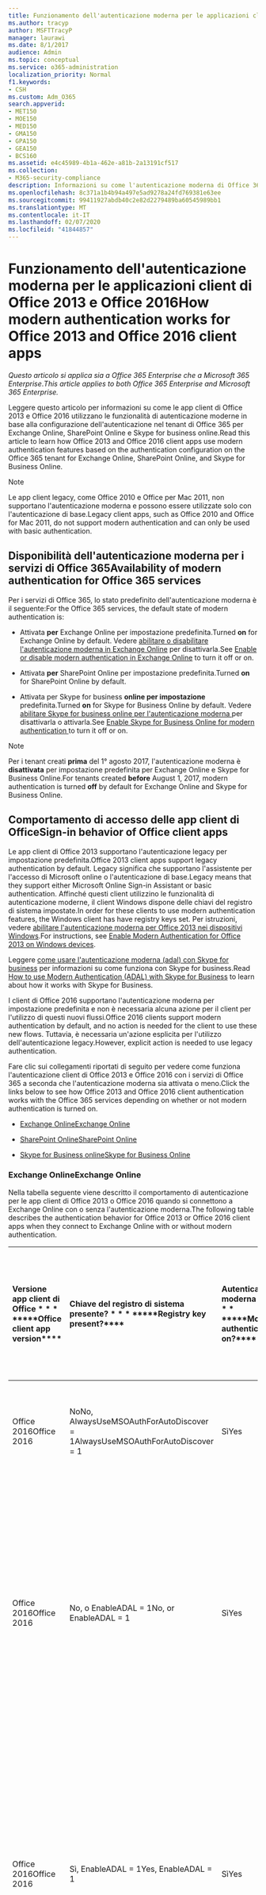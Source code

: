 ```yaml
---
title: Funzionamento dell'autenticazione moderna per le applicazioni client di Office 2013 e Office 2016
ms.author: tracyp
author: MSFTTracyP
manager: laurawi
ms.date: 8/1/2017
audience: Admin
ms.topic: conceptual
ms.service: o365-administration
localization_priority: Normal
f1.keywords:
- CSH
ms.custom: Adm_O365
search.appverid:
- MET150
- MOE150
- MED150
- GMA150
- GPA150
- GEA150
- BCS160
ms.assetid: e4c45989-4b1a-462e-a81b-2a13191cf517
ms.collection:
- M365-security-compliance
description: Informazioni su come l'autenticazione moderna di Office 365 funziona in modo diverso per le app client di Office 2013 e 2016.
ms.openlocfilehash: 8c371a1b4b94a497e5ad9278a24fd769381e63ee
ms.sourcegitcommit: 99411927abdb40c2e82d2279489ba60545989bb1
ms.translationtype: MT
ms.contentlocale: it-IT
ms.lasthandoff: 02/07/2020
ms.locfileid: "41844857"
---
```

# <a name="how-modern-authentication-works-for-office-2013-and-office-2016-client-apps"></a><span data-ttu-id="0059f-103">Funzionamento dell'autenticazione moderna per le applicazioni client di Office 2013 e Office 2016</span><span class="sxs-lookup"><span data-stu-id="0059f-103">How modern authentication works for Office 2013 and Office 2016 client apps</span></span>

<span data-ttu-id="0059f-104">*Questo articolo si applica sia a Office 365 Enterprise che a Microsoft 365 Enterprise*.</span><span class="sxs-lookup"><span data-stu-id="0059f-104">*This article applies to both Office 365 Enterprise and Microsoft 365 Enterprise.*</span></span>

<span data-ttu-id="0059f-105">Leggere questo articolo per informazioni su come le app client di Office 2013 e Office 2016 utilizzano le funzionalità di autenticazione moderne in base alla configurazione dell'autenticazione nel tenant di Office 365 per Exchange Online, SharePoint Online e Skype for business online.</span><span class="sxs-lookup"><span data-stu-id="0059f-105">Read this article to learn how Office 2013 and Office 2016 client apps use modern authentication features based on the authentication configuration on the Office 365 tenant for Exchange Online, SharePoint Online, and Skype for Business Online.</span></span>

> [!NOTE]
> <span data-ttu-id="0059f-106">Le app client legacy, come Office 2010 e Office per Mac 2011, non supportano l'autenticazione moderna e possono essere utilizzate solo con l'autenticazione di base.</span><span class="sxs-lookup"><span data-stu-id="0059f-106">Legacy client apps, such as Office 2010 and Office for Mac 2011, do not support modern authentication and can only be used with basic authentication.</span></span>

## <a name="availability-of-modern-authentication-for-office-365-services"></a><span data-ttu-id="0059f-107">Disponibilità dell'autenticazione moderna per i servizi di Office 365</span><span class="sxs-lookup"><span data-stu-id="0059f-107">Availability of modern authentication for Office 365 services</span></span>

<span data-ttu-id="0059f-108">Per i servizi di Office 365, lo stato predefinito dell'autenticazione moderna è il seguente:</span><span class="sxs-lookup"><span data-stu-id="0059f-108">For the Office 365 services, the default state of modern authentication is:</span></span>
  
- <span data-ttu-id="0059f-109">Attivata **per** Exchange Online per impostazione predefinita.</span><span class="sxs-lookup"><span data-stu-id="0059f-109">Turned **on** for Exchange Online by default.</span></span> <span data-ttu-id="0059f-110">Vedere [abilitare o disabilitare l'autenticazione moderna in Exchange Online](https://support.office.com/article/58018196-f918-49cd-8238-56f57f38d662) per disattivarla.</span><span class="sxs-lookup"><span data-stu-id="0059f-110">See [Enable or disable modern authentication in Exchange Online](https://support.office.com/article/58018196-f918-49cd-8238-56f57f38d662) to turn it off or on.</span></span> 
    
- <span data-ttu-id="0059f-111">Attivata **per** SharePoint Online per impostazione predefinita.</span><span class="sxs-lookup"><span data-stu-id="0059f-111">Turned **on** for SharePoint Online by default.</span></span> 
    
- <span data-ttu-id="0059f-112">Attivata per Skype for business **online per impostazione** predefinita.</span><span class="sxs-lookup"><span data-stu-id="0059f-112">Turned **on** for Skype for Business Online by default.</span></span> <span data-ttu-id="0059f-113">Vedere [abilitare Skype for business online per l'autenticazione moderna ](https://social.technet.microsoft.com/wiki/contents/articles/34339.skype-for-business-online-enable-your-tenant-for-modern-authentication.aspx)per disattivarla o attivarla.</span><span class="sxs-lookup"><span data-stu-id="0059f-113">See [Enable Skype for Business Online for modern authentication ](https://social.technet.microsoft.com/wiki/contents/articles/34339.skype-for-business-online-enable-your-tenant-for-modern-authentication.aspx)to turn it off or on.</span></span>

> [!NOTE]
> <span data-ttu-id="0059f-114">Per i tenant creati **prima** del 1° agosto 2017, l'autenticazione moderna è **disattivata** per impostazione predefinita per Exchange Online e Skype for Business Online.</span><span class="sxs-lookup"><span data-stu-id="0059f-114">For tenants created **before** August 1, 2017, modern authentication is turned **off** by default for Exchange Online and Skype for Business Online.</span></span>
    
## <a name="sign-in-behavior-of-office-client-apps"></a><span data-ttu-id="0059f-115">Comportamento di accesso delle app client di Office</span><span class="sxs-lookup"><span data-stu-id="0059f-115">Sign-in behavior of Office client apps</span></span>

<span data-ttu-id="0059f-116">Le app client di Office 2013 supportano l'autenticazione legacy per impostazione predefinita.</span><span class="sxs-lookup"><span data-stu-id="0059f-116">Office 2013 client apps support legacy authentication by default.</span></span> <span data-ttu-id="0059f-117">Legacy significa che supportano l'assistente per l'accesso di Microsoft online o l'autenticazione di base.</span><span class="sxs-lookup"><span data-stu-id="0059f-117">Legacy means that they support either Microsoft Online Sign-in Assistant or basic authentication.</span></span> <span data-ttu-id="0059f-118">Affinché questi client utilizzino le funzionalità di autenticazione moderne, il client Windows dispone delle chiavi del registro di sistema impostate.</span><span class="sxs-lookup"><span data-stu-id="0059f-118">In order for these clients to use modern authentication features, the Windows client has have registry keys set.</span></span> <span data-ttu-id="0059f-119">Per istruzioni, vedere [abilitare l'autenticazione moderna per Office 2013 nei dispositivi Windows](https://support.office.com/article/7dc1c01a-090f-4971-9677-f1b192d6c910).</span><span class="sxs-lookup"><span data-stu-id="0059f-119">For instructions, see [Enable Modern Authentication for Office 2013 on Windows devices](https://support.office.com/article/7dc1c01a-090f-4971-9677-f1b192d6c910).</span></span>
  
<span data-ttu-id="0059f-120">Leggere [come usare l'autenticazione moderna (adal) con Skype for business](https://go.microsoft.com/fwlink/p/?LinkId=785431) per informazioni su come funziona con Skype for business.</span><span class="sxs-lookup"><span data-stu-id="0059f-120">Read [How to use Modern Authentication (ADAL) with Skype for Business](https://go.microsoft.com/fwlink/p/?LinkId=785431) to learn about how it works with Skype for Business.</span></span> 
  
<span data-ttu-id="0059f-121">I client di Office 2016 supportano l'autenticazione moderna per impostazione predefinita e non è necessaria alcuna azione per il client per l'utilizzo di questi nuovi flussi.</span><span class="sxs-lookup"><span data-stu-id="0059f-121">Office 2016 clients support modern authentication by default, and no action is needed for the client to use these new flows.</span></span> <span data-ttu-id="0059f-122">Tuttavia, è necessaria un'azione esplicita per l'utilizzo dell'autenticazione legacy.</span><span class="sxs-lookup"><span data-stu-id="0059f-122">However, explicit action is needed to use legacy authentication.</span></span>
  
<span data-ttu-id="0059f-123">Fare clic sui collegamenti riportati di seguito per vedere come funziona l'autenticazione client di Office 2013 e Office 2016 con i servizi di Office 365 a seconda che l'autenticazione moderna sia attivata o meno.</span><span class="sxs-lookup"><span data-stu-id="0059f-123">Click the links below to see how Office 2013 and Office 2016 client authentication works with the Office 365 services depending on whether or not modern authentication is turned on.</span></span>
  
- [<span data-ttu-id="0059f-124">Exchange Online</span><span class="sxs-lookup"><span data-stu-id="0059f-124">Exchange Online</span></span>](modern-auth-for-office-2013-and-2016.md#BK_EchangeOnline)
    
- [<span data-ttu-id="0059f-125">SharePoint Online</span><span class="sxs-lookup"><span data-stu-id="0059f-125">SharePoint Online</span></span>](modern-auth-for-office-2013-and-2016.md#BK_SharePointOnline)
    
- [<span data-ttu-id="0059f-126">Skype for Business online</span><span class="sxs-lookup"><span data-stu-id="0059f-126">Skype for Business Online</span></span>](modern-auth-for-office-2013-and-2016.md#BK_SFBO)
    
<span data-ttu-id="0059f-127"><a name="BK_EchangeOnline"> </a></span><span class="sxs-lookup"><span data-stu-id="0059f-127"><a name="BK_EchangeOnline"> </a></span></span>
### <a name="exchange-online"></a><span data-ttu-id="0059f-128">Exchange Online</span><span class="sxs-lookup"><span data-stu-id="0059f-128">Exchange Online</span></span>

<span data-ttu-id="0059f-129">Nella tabella seguente viene descritto il comportamento di autenticazione per le app client di Office 2013 o Office 2016 quando si connettono a Exchange Online con o senza l'autenticazione moderna.</span><span class="sxs-lookup"><span data-stu-id="0059f-129">The following table describes the authentication behavior for Office 2013 or Office 2016 client apps when they connect to Exchange Online with or without modern authentication.</span></span>
  
|<span data-ttu-id="0059f-130">Versione app client di Office \* \* \* \*</span><span class="sxs-lookup"><span data-stu-id="0059f-130">\*\*\*\*Office client app version\*\*\*\*</span></span>|<span data-ttu-id="0059f-131">Chiave del registro di sistema presente? \* \* \* \*</span><span class="sxs-lookup"><span data-stu-id="0059f-131">\*\*\*\*Registry key present?\*\*\*\*</span></span>|<span data-ttu-id="0059f-132">Autenticazione moderna in? \* \* \* \*</span><span class="sxs-lookup"><span data-stu-id="0059f-132">\*\*\*\*Modern authentication on?\*\*\*\*</span></span>|<span data-ttu-id="0059f-133">Comportamento di autenticazione con autenticazione moderna attivata per il tenant (impostazione predefinita) \* \* \* \*</span><span class="sxs-lookup"><span data-stu-id="0059f-133">\*\*\*\*Authentication behavior with modern authentication turned on for the tenant (default)\*\*\*\*</span></span>|<span data-ttu-id="0059f-134">Comportamento di autenticazione con l'autenticazione moderna disattivata per il tenant \* \* \* \*</span><span class="sxs-lookup"><span data-stu-id="0059f-134">\*\*\*\*Authentication behavior with modern authentication turned off for the tenant\*\*\*\*</span></span>|
|:-----|:-----|:-----|:-----|:-----|
|<span data-ttu-id="0059f-135">Office 2016</span><span class="sxs-lookup"><span data-stu-id="0059f-135">Office 2016</span></span>  <br/> |<span data-ttu-id="0059f-136">No</span><span class="sxs-lookup"><span data-stu-id="0059f-136">No,</span></span> <br> <span data-ttu-id="0059f-137">AlwaysUseMSOAuthForAutoDiscover = 1</span><span class="sxs-lookup"><span data-stu-id="0059f-137">AlwaysUseMSOAuthForAutoDiscover = 1</span></span> <br/> |<span data-ttu-id="0059f-138">Sì</span><span class="sxs-lookup"><span data-stu-id="0059f-138">Yes</span></span>  <br/> |<span data-ttu-id="0059f-139">Impone l'autenticazione moderna in Outlook 2010, 2013 o 2016</span><span class="sxs-lookup"><span data-stu-id="0059f-139">Forces modern authentication on Outlook 2010, 2013 or 2016</span></span> <br/> [<span data-ttu-id="0059f-140">Altre informazioni</span><span class="sxs-lookup"><span data-stu-id="0059f-140">More info</span></span>](https://support.microsoft.com/help/3126599/outlook-prompts-for-password-when-modern-authentication-is-enabled)|<span data-ttu-id="0059f-141">Impone l'autenticazione moderna all'interno del client Outlook.</span><span class="sxs-lookup"><span data-stu-id="0059f-141">Forces modern authentication within the Outlook client.</span></span><br/> |
|<span data-ttu-id="0059f-142">Office 2016</span><span class="sxs-lookup"><span data-stu-id="0059f-142">Office 2016</span></span>  <br/> |<span data-ttu-id="0059f-143">No, o EnableADAL = 1</span><span class="sxs-lookup"><span data-stu-id="0059f-143">No, or EnableADAL = 1</span></span>  <br/> |<span data-ttu-id="0059f-144">Sì</span><span class="sxs-lookup"><span data-stu-id="0059f-144">Yes</span></span>  <br/> |<span data-ttu-id="0059f-145">L'autenticazione moderna viene tentata per prima.</span><span class="sxs-lookup"><span data-stu-id="0059f-145">Modern authentication is attempted first.</span></span> <span data-ttu-id="0059f-146">Se il server rifiuta una connessione di autenticazione moderna, viene utilizzata l'autenticazione di base.</span><span class="sxs-lookup"><span data-stu-id="0059f-146">If the server refuses a modern authentication connection, then basic authentication is used.</span></span> <span data-ttu-id="0059f-147">Il server rifiuta l'autenticazione moderna quando il tenant non è abilitato.</span><span class="sxs-lookup"><span data-stu-id="0059f-147">Server refuses modern authentication when the tenant is not enabled.</span></span>  <br/> |<span data-ttu-id="0059f-148">L'autenticazione moderna viene tentata per prima.</span><span class="sxs-lookup"><span data-stu-id="0059f-148">Modern authentication is attempted first.</span></span> <span data-ttu-id="0059f-149">Se il server rifiuta una connessione di autenticazione moderna, viene utilizzata l'autenticazione di base.</span><span class="sxs-lookup"><span data-stu-id="0059f-149">If the server refuses a modern authentication connection, then basic authentication is used.</span></span> <span data-ttu-id="0059f-150">Il server rifiuta l'autenticazione moderna quando il tenant non è abilitato.</span><span class="sxs-lookup"><span data-stu-id="0059f-150">Server refuses modern authentication when the tenant is not enabled.</span></span>  <br/> |
|<span data-ttu-id="0059f-151">Office 2016</span><span class="sxs-lookup"><span data-stu-id="0059f-151">Office 2016</span></span>  <br/> |<span data-ttu-id="0059f-152">Sì, EnableADAL = 1</span><span class="sxs-lookup"><span data-stu-id="0059f-152">Yes, EnableADAL = 1</span></span>  <br/> |<span data-ttu-id="0059f-153">Sì</span><span class="sxs-lookup"><span data-stu-id="0059f-153">Yes</span></span>  <br/> |<span data-ttu-id="0059f-154">L'autenticazione moderna viene tentata per prima.</span><span class="sxs-lookup"><span data-stu-id="0059f-154">Modern authentication is attempted first.</span></span> <span data-ttu-id="0059f-155">Se il server rifiuta una connessione di autenticazione moderna, viene utilizzata l'autenticazione di base.</span><span class="sxs-lookup"><span data-stu-id="0059f-155">If the server refuses a modern authentication connection, then basic authentication is used.</span></span> <span data-ttu-id="0059f-156">Il server rifiuta l'autenticazione moderna quando il tenant non è abilitato.</span><span class="sxs-lookup"><span data-stu-id="0059f-156">Server refuses modern authentication when the tenant is not enabled.</span></span>  <br/> |<span data-ttu-id="0059f-157">L'autenticazione moderna viene tentata per prima.</span><span class="sxs-lookup"><span data-stu-id="0059f-157">Modern authentication is attempted first.</span></span> <span data-ttu-id="0059f-158">Se il server rifiuta una connessione di autenticazione moderna, viene utilizzata l'autenticazione di base.</span><span class="sxs-lookup"><span data-stu-id="0059f-158">If the server refuses a modern authentication connection, then basic authentication is used.</span></span> <span data-ttu-id="0059f-159">Il server rifiuta l'autenticazione moderna quando il tenant non è abilitato.</span><span class="sxs-lookup"><span data-stu-id="0059f-159">Server refuses modern authentication when the tenant is not enabled.</span></span>  <br/> |
|<span data-ttu-id="0059f-160">Office 2016</span><span class="sxs-lookup"><span data-stu-id="0059f-160">Office 2016</span></span>  <br/> |<span data-ttu-id="0059f-161">Sì, EnableADAL = 0</span><span class="sxs-lookup"><span data-stu-id="0059f-161">Yes, EnableADAL=0</span></span>  <br/> |<span data-ttu-id="0059f-162">No</span><span class="sxs-lookup"><span data-stu-id="0059f-162">No</span></span>  <br/> |<span data-ttu-id="0059f-163">Autenticazione di base</span><span class="sxs-lookup"><span data-stu-id="0059f-163">Basic authentication</span></span>  <br/> |<span data-ttu-id="0059f-164">Autenticazione di base</span><span class="sxs-lookup"><span data-stu-id="0059f-164">Basic authentication</span></span>  <br/> |
|<span data-ttu-id="0059f-165">Office 2013</span><span class="sxs-lookup"><span data-stu-id="0059f-165">Office 2013</span></span>  <br/> |<span data-ttu-id="0059f-166">No</span><span class="sxs-lookup"><span data-stu-id="0059f-166">No</span></span>  <br/> |<span data-ttu-id="0059f-167">No</span><span class="sxs-lookup"><span data-stu-id="0059f-167">No</span></span>  <br/> |<span data-ttu-id="0059f-168">Autenticazione di base</span><span class="sxs-lookup"><span data-stu-id="0059f-168">Basic authentication</span></span>  <br/> |<span data-ttu-id="0059f-169">Autenticazione di base</span><span class="sxs-lookup"><span data-stu-id="0059f-169">Basic authentication</span></span>  <br/> |
|<span data-ttu-id="0059f-170">Office 2013</span><span class="sxs-lookup"><span data-stu-id="0059f-170">Office 2013</span></span>  <br/> |<span data-ttu-id="0059f-171">Sì, EnableADAL = 1</span><span class="sxs-lookup"><span data-stu-id="0059f-171">Yes, EnableADAL = 1</span></span>  <br/> |<span data-ttu-id="0059f-172">Sì</span><span class="sxs-lookup"><span data-stu-id="0059f-172">Yes</span></span>  <br/> |<span data-ttu-id="0059f-173">L'autenticazione moderna viene tentata per prima.</span><span class="sxs-lookup"><span data-stu-id="0059f-173">Modern authentication is attempted first.</span></span> <span data-ttu-id="0059f-174">Se il server rifiuta una connessione di autenticazione moderna, viene utilizzata l'autenticazione di base.</span><span class="sxs-lookup"><span data-stu-id="0059f-174">If the server refuses a modern authentication connection, then basic authentication is used.</span></span> <span data-ttu-id="0059f-175">Il server rifiuta l'autenticazione moderna quando il tenant non è abilitato.</span><span class="sxs-lookup"><span data-stu-id="0059f-175">Server refuses modern authentication when the tenant is not enabled.</span></span>  <br/> |<span data-ttu-id="0059f-176">L'autenticazione moderna viene tentata per prima.</span><span class="sxs-lookup"><span data-stu-id="0059f-176">Modern authentication is attempted first.</span></span> <span data-ttu-id="0059f-177">Se il server rifiuta una connessione di autenticazione moderna, viene utilizzata l'autenticazione di base.</span><span class="sxs-lookup"><span data-stu-id="0059f-177">If the server refuses a modern authentication connection, then basic authentication is used.</span></span> <span data-ttu-id="0059f-178">Il server rifiuta l'autenticazione moderna quando il tenant non è abilitato.</span><span class="sxs-lookup"><span data-stu-id="0059f-178">Server refuses modern authentication when the tenant is not enabled.</span></span>  <br/> |
   
<span data-ttu-id="0059f-179"><a name="BK_SharePointOnline"> </a></span><span class="sxs-lookup"><span data-stu-id="0059f-179"><a name="BK_SharePointOnline"> </a></span></span>
### <a name="sharepoint-online"></a><span data-ttu-id="0059f-180">SharePoint Online</span><span class="sxs-lookup"><span data-stu-id="0059f-180">SharePoint Online</span></span>

<span data-ttu-id="0059f-181">Nella tabella seguente viene descritto il comportamento di autenticazione per le app client di Office 2013 o Office 2016 quando si connettono a SharePoint Online con o senza l'autenticazione moderna.</span><span class="sxs-lookup"><span data-stu-id="0059f-181">The following table describes the authentication behavior for Office 2013 or Office 2016 client apps when they connect to SharePoint Online with or without modern authentication.</span></span>
  
|<span data-ttu-id="0059f-182">Versione app client di Office \* \* \* \*</span><span class="sxs-lookup"><span data-stu-id="0059f-182">\*\*\*\*Office client app version\*\*\*\*</span></span>|<span data-ttu-id="0059f-183">Chiave del registro di sistema presente? \* \* \* \*</span><span class="sxs-lookup"><span data-stu-id="0059f-183">\*\*\*\*Registry key present?\*\*\*\*</span></span>|<span data-ttu-id="0059f-184">Autenticazione moderna in? \* \* \* \*</span><span class="sxs-lookup"><span data-stu-id="0059f-184">\*\*\*\*Modern authentication on?\*\*\*\*</span></span>|<span data-ttu-id="0059f-185">Comportamento di autenticazione con autenticazione moderna attivata per il tenant (impostazione predefinita) \* \* \* \*</span><span class="sxs-lookup"><span data-stu-id="0059f-185">\*\*\*\*Authentication behavior with modern authentication turned on for the tenant (default)\*\*\*\*</span></span>|<span data-ttu-id="0059f-186">Comportamento di autenticazione con l'autenticazione moderna disattivata per il tenant \* \* \* \*</span><span class="sxs-lookup"><span data-stu-id="0059f-186">\*\*\*\*Authentication behavior with modern authentication turned off for the tenant\*\*\*\*</span></span>|
|:-----|:-----|:-----|:-----|:-----|
|<span data-ttu-id="0059f-187">Office 2016</span><span class="sxs-lookup"><span data-stu-id="0059f-187">Office 2016</span></span>  <br/> |<span data-ttu-id="0059f-188">No, o EnableADAL = 1</span><span class="sxs-lookup"><span data-stu-id="0059f-188">No, or EnableADAL = 1</span></span>  <br/> |<span data-ttu-id="0059f-189">Sì</span><span class="sxs-lookup"><span data-stu-id="0059f-189">Yes</span></span>  <br/> |<span data-ttu-id="0059f-190">Solo autenticazione moderna.</span><span class="sxs-lookup"><span data-stu-id="0059f-190">Modern authentication only.</span></span>  <br/> |<span data-ttu-id="0059f-191">Errore di connessione.</span><span class="sxs-lookup"><span data-stu-id="0059f-191">Failure to connect.</span></span>  <br/> |
|<span data-ttu-id="0059f-192">Office 2016</span><span class="sxs-lookup"><span data-stu-id="0059f-192">Office 2016</span></span>  <br/> |<span data-ttu-id="0059f-193">Sì, EnableADAL = 1</span><span class="sxs-lookup"><span data-stu-id="0059f-193">Yes, EnableADAL = 1</span></span>  <br/> |<span data-ttu-id="0059f-194">Sì</span><span class="sxs-lookup"><span data-stu-id="0059f-194">Yes</span></span>  <br/> |<span data-ttu-id="0059f-195">Solo autenticazione moderna.</span><span class="sxs-lookup"><span data-stu-id="0059f-195">Modern authentication only.</span></span>  <br/> |<span data-ttu-id="0059f-196">Errore di connessione.</span><span class="sxs-lookup"><span data-stu-id="0059f-196">Failure to connect.</span></span>  <br/> |
|<span data-ttu-id="0059f-197">Office 2016</span><span class="sxs-lookup"><span data-stu-id="0059f-197">Office 2016</span></span>  <br/> |<span data-ttu-id="0059f-198">Sì, EnableADAL = 0</span><span class="sxs-lookup"><span data-stu-id="0059f-198">Yes, EnableADAL = 0</span></span>  <br/> |<span data-ttu-id="0059f-199">No</span><span class="sxs-lookup"><span data-stu-id="0059f-199">No</span></span>  <br/> |<span data-ttu-id="0059f-200">Solo assistente per l'accesso di Microsoft online.</span><span class="sxs-lookup"><span data-stu-id="0059f-200">Microsoft Online Sign-in Assistant only.</span></span>  <br/> |<span data-ttu-id="0059f-201">Solo assistente per l'accesso di Microsoft online.</span><span class="sxs-lookup"><span data-stu-id="0059f-201">Microsoft Online Sign-in Assistant only.</span></span>  <br/> |
|<span data-ttu-id="0059f-202">Office 2013</span><span class="sxs-lookup"><span data-stu-id="0059f-202">Office 2013</span></span>  <br/> |<span data-ttu-id="0059f-203">No</span><span class="sxs-lookup"><span data-stu-id="0059f-203">No</span></span>  <br/> |<span data-ttu-id="0059f-204">No</span><span class="sxs-lookup"><span data-stu-id="0059f-204">No</span></span>  <br/> |<span data-ttu-id="0059f-205">Solo assistente per l'accesso di Microsoft online.</span><span class="sxs-lookup"><span data-stu-id="0059f-205">Microsoft Online Sign-in Assistant only.</span></span>  <br/> |<span data-ttu-id="0059f-206">Solo assistente per l'accesso di Microsoft online.</span><span class="sxs-lookup"><span data-stu-id="0059f-206">Microsoft Online Sign-in Assistant only.</span></span>  <br/> |
|<span data-ttu-id="0059f-207">Office 2013</span><span class="sxs-lookup"><span data-stu-id="0059f-207">Office 2013</span></span>  <br/> |<span data-ttu-id="0059f-208">Sì, EnableADAL = 1</span><span class="sxs-lookup"><span data-stu-id="0059f-208">Yes, EnableADAL = 1</span></span>  <br/> |<span data-ttu-id="0059f-209">Sì</span><span class="sxs-lookup"><span data-stu-id="0059f-209">Yes</span></span>  <br/> |<span data-ttu-id="0059f-210">Solo autenticazione moderna.</span><span class="sxs-lookup"><span data-stu-id="0059f-210">Modern authentication only.</span></span>  <br/> |<span data-ttu-id="0059f-211">Errore di connessione.</span><span class="sxs-lookup"><span data-stu-id="0059f-211">Failure to connect.</span></span>  <br/> |
   
### <a name="skype-for-business-online"></a><span data-ttu-id="0059f-212">Skype for Business Online</span><span class="sxs-lookup"><span data-stu-id="0059f-212">Skype for Business Online</span></span>
<span data-ttu-id="0059f-213"><a name="BK_SFBO"> </a></span><span class="sxs-lookup"><span data-stu-id="0059f-213"><a name="BK_SFBO"> </a></span></span>

<span data-ttu-id="0059f-214">Nella tabella seguente viene descritto il comportamento di autenticazione per le app client di Office 2013 o Office 2016 quando si connettono a Skype for business online con o senza l'autenticazione moderna.</span><span class="sxs-lookup"><span data-stu-id="0059f-214">The following table describes the authentication behavior for Office 2013 or Office 2016 client apps when they connect to Skype for Business Online with or without modern authentication.</span></span>
  
|<span data-ttu-id="0059f-215">Versione app client di Office \* \* \* \*</span><span class="sxs-lookup"><span data-stu-id="0059f-215">\*\*\*\*Office client app version\*\*\*\*</span></span>|<span data-ttu-id="0059f-216">Chiave del registro di sistema presente? \* \* \* \*</span><span class="sxs-lookup"><span data-stu-id="0059f-216">\*\*\*\*Registry key present?\*\*\*\*</span></span>|<span data-ttu-id="0059f-217">Autenticazione moderna in? \* \* \* \*</span><span class="sxs-lookup"><span data-stu-id="0059f-217">\*\*\*\*Modern authentication on?\*\*\*\*</span></span>|<span data-ttu-id="0059f-218">Comportamento di autenticazione con autenticazione moderna attivata per il tenant \* \* \* \*</span><span class="sxs-lookup"><span data-stu-id="0059f-218">\*\*\*\*Authentication behavior with modern authentication turned on for the tenant\*\*\*\*</span></span>|<span data-ttu-id="0059f-219">Comportamento di autenticazione con l'autenticazione moderna disattivata per il tenant (impostazione predefinita) \* \* \* \*</span><span class="sxs-lookup"><span data-stu-id="0059f-219">\*\*\*\*Authentication behavior with modern authentication turned off for the tenant (default)\*\*\*\*</span></span>|
|:-----|:-----|:-----|:-----|:-----|
|<span data-ttu-id="0059f-220">Office 2016</span><span class="sxs-lookup"><span data-stu-id="0059f-220">Office 2016</span></span>  <br/> |<span data-ttu-id="0059f-221">No, o EnableADAL = 1</span><span class="sxs-lookup"><span data-stu-id="0059f-221">No, or EnableADAL = 1</span></span>  <br/> |<span data-ttu-id="0059f-222">Sì</span><span class="sxs-lookup"><span data-stu-id="0059f-222">Yes</span></span>  <br/> |<span data-ttu-id="0059f-223">L'autenticazione moderna viene tentata per prima.</span><span class="sxs-lookup"><span data-stu-id="0059f-223">Modern authentication is attempted first.</span></span> <span data-ttu-id="0059f-224">Se il server rifiuta una connessione di autenticazione moderna, viene utilizzato l'assistente per l'accesso di Microsoft online.</span><span class="sxs-lookup"><span data-stu-id="0059f-224">If the server refuses a modern authentication connection, then Microsoft Online Sign-in Assistant is used.</span></span> <span data-ttu-id="0059f-225">Server rifiuta l'autenticazione moderna quando i tenant di Skype for business online non sono abilitati.</span><span class="sxs-lookup"><span data-stu-id="0059f-225">Server refuses modern authentication when Skype for Business Online tenants are not enabled.</span></span>  <br/> |<span data-ttu-id="0059f-226">L'autenticazione moderna viene tentata per prima.</span><span class="sxs-lookup"><span data-stu-id="0059f-226">Modern authentication is attempted first.</span></span> <span data-ttu-id="0059f-227">Se il server rifiuta una connessione di autenticazione moderna, viene utilizzato l'assistente per l'accesso di Microsoft online.</span><span class="sxs-lookup"><span data-stu-id="0059f-227">If the server refuses a modern authentication connection, then Microsoft Online Sign-in Assistant is used.</span></span> <span data-ttu-id="0059f-228">Server rifiuta l'autenticazione moderna quando i tenant di Skype for business online non sono abilitati.</span><span class="sxs-lookup"><span data-stu-id="0059f-228">Server refuses modern authentication when Skype for Business Online tenants are not enabled.</span></span>  <br/> |
|<span data-ttu-id="0059f-229">Office 2016</span><span class="sxs-lookup"><span data-stu-id="0059f-229">Office 2016</span></span>  <br/> |<span data-ttu-id="0059f-230">Sì, EnableADAL = 1</span><span class="sxs-lookup"><span data-stu-id="0059f-230">Yes, EnableADAL = 1</span></span>  <br/> |<span data-ttu-id="0059f-231">Sì</span><span class="sxs-lookup"><span data-stu-id="0059f-231">Yes</span></span>  <br/> |<span data-ttu-id="0059f-232">L'autenticazione moderna viene tentata per prima.</span><span class="sxs-lookup"><span data-stu-id="0059f-232">Modern authentication is attempted first.</span></span> <span data-ttu-id="0059f-233">Se il server rifiuta una connessione di autenticazione moderna, viene utilizzato l'assistente per l'accesso di Microsoft online.</span><span class="sxs-lookup"><span data-stu-id="0059f-233">If the server refuses a modern authentication connection, then Microsoft Online Sign-in Assistant is used.</span></span> <span data-ttu-id="0059f-234">Server rifiuta l'autenticazione moderna quando i tenant di Skype for business online non sono abilitati.</span><span class="sxs-lookup"><span data-stu-id="0059f-234">Server refuses modern authentication when Skype for Business Online tenants are not enabled.</span></span>  <br/> |<span data-ttu-id="0059f-235">L'autenticazione moderna viene tentata per prima.</span><span class="sxs-lookup"><span data-stu-id="0059f-235">Modern authentication is attempted first.</span></span> <span data-ttu-id="0059f-236">Se il server rifiuta una connessione di autenticazione moderna, viene utilizzato l'assistente per l'accesso di Microsoft online.</span><span class="sxs-lookup"><span data-stu-id="0059f-236">If the server refuses a modern authentication connection, then Microsoft Online Sign-in Assistant is used.</span></span> <span data-ttu-id="0059f-237">Server rifiuta l'autenticazione moderna quando i tenant di Skype for business online non sono abilitati.</span><span class="sxs-lookup"><span data-stu-id="0059f-237">Server refuses modern authentication when Skype for Business Online tenants are not enabled.</span></span>  <br/> |
|<span data-ttu-id="0059f-238">Office 2016</span><span class="sxs-lookup"><span data-stu-id="0059f-238">Office 2016</span></span>  <br/> |<span data-ttu-id="0059f-239">Sì, EnableADAL = 0</span><span class="sxs-lookup"><span data-stu-id="0059f-239">Yes, EnableADAL = 0</span></span>  <br/> |<span data-ttu-id="0059f-240">No</span><span class="sxs-lookup"><span data-stu-id="0059f-240">No</span></span>  <br/> |<span data-ttu-id="0059f-241">Solo assistente per l'accesso di Microsoft online.</span><span class="sxs-lookup"><span data-stu-id="0059f-241">Microsoft Online Sign-in Assistant only.</span></span>  <br/> |<span data-ttu-id="0059f-242">Solo assistente per l'accesso di Microsoft online.</span><span class="sxs-lookup"><span data-stu-id="0059f-242">Microsoft Online Sign-in Assistant only.</span></span>  <br/> |
|<span data-ttu-id="0059f-243">Office 2013</span><span class="sxs-lookup"><span data-stu-id="0059f-243">Office 2013</span></span>  <br/> |<span data-ttu-id="0059f-244">No</span><span class="sxs-lookup"><span data-stu-id="0059f-244">No</span></span>  <br/> |<span data-ttu-id="0059f-245">No</span><span class="sxs-lookup"><span data-stu-id="0059f-245">No</span></span>  <br/> |<span data-ttu-id="0059f-246">Solo assistente per l'accesso di Microsoft online.</span><span class="sxs-lookup"><span data-stu-id="0059f-246">Microsoft Online Sign-in Assistant only.</span></span>  <br/> |<span data-ttu-id="0059f-247">Solo assistente per l'accesso di Microsoft online.</span><span class="sxs-lookup"><span data-stu-id="0059f-247">Microsoft Online Sign-in Assistant only.</span></span>  <br/> |
|<span data-ttu-id="0059f-248">Office 2013</span><span class="sxs-lookup"><span data-stu-id="0059f-248">Office 2013</span></span>  <br/> |<span data-ttu-id="0059f-249">Sì, EnableADAL = 1</span><span class="sxs-lookup"><span data-stu-id="0059f-249">Yes, EnableADAL = 1</span></span>  <br/> |<span data-ttu-id="0059f-250">Sì</span><span class="sxs-lookup"><span data-stu-id="0059f-250">Yes</span></span>  <br/> |<span data-ttu-id="0059f-251">L'autenticazione moderna viene tentata per prima.</span><span class="sxs-lookup"><span data-stu-id="0059f-251">Modern authentication is attempted first.</span></span> <span data-ttu-id="0059f-252">Se il server rifiuta una connessione di autenticazione moderna, viene utilizzato l'assistente per l'accesso di Microsoft online.</span><span class="sxs-lookup"><span data-stu-id="0059f-252">If the server refuses a modern authentication connection, then Microsoft Online Sign-in Assistant is used.</span></span> <span data-ttu-id="0059f-253">Server rifiuta l'autenticazione moderna quando i tenant di Skype for business online non sono abilitati.</span><span class="sxs-lookup"><span data-stu-id="0059f-253">Server refuses modern authentication when Skype for Business Online tenants are not enabled.</span></span>  <br/> |<span data-ttu-id="0059f-254">Solo assistente per l'accesso di Microsoft online.</span><span class="sxs-lookup"><span data-stu-id="0059f-254">Microsoft Online Sign-in Assistant only.</span></span>  <br/> |
   
## <a name="see-also"></a><span data-ttu-id="0059f-255">Vedere anche</span><span class="sxs-lookup"><span data-stu-id="0059f-255">See also</span></span>

[<span data-ttu-id="0059f-256">Abilitare l'autenticazione moderna per Office 2013 nei dispositivi Windows</span><span class="sxs-lookup"><span data-stu-id="0059f-256">Enable Modern Authentication for Office 2013 on Windows devices</span></span>](https://support.office.com/article/enable-modern-authentication-for-office-2013-on-windows-devices-7dc1c01a-090f-4971-9677-f1b192d6c910)

[<span data-ttu-id="0059f-257">Pianificare l'autenticazione a più fattori per le distribuzioni di Office 365 (per gli amministratori di Office 365)</span><span class="sxs-lookup"><span data-stu-id="0059f-257">Plan for multi-factor authentication for Office 365 Deployments (for Office 365 administrators)</span></span>](https://support.office.com/article/plan-for-multi-factor-authentication-for-office-365-deployments-043807b2-21db-4d5c-b430-c8a6dee0e6ba)

[<span data-ttu-id="0059f-258">Accedere a Office 365 con verifica in due passaggi (per gli utenti finali)</span><span class="sxs-lookup"><span data-stu-id="0059f-258">Sign in to Office 365 with 2-step verification (for end users)</span></span>](https://support.office.com/article/sign-in-to-office-365-with-2-step-verification-2b856342-170a-438e-9a4f-3c092394d3cb)

[<span data-ttu-id="0059f-259">Panoramica di Microsoft 365 Enterprise</span><span class="sxs-lookup"><span data-stu-id="0059f-259">Microsoft 365 Enterprise overview</span></span>](https://docs.microsoft.com/microsoft-365/enterprise/microsoft-365-overview)
